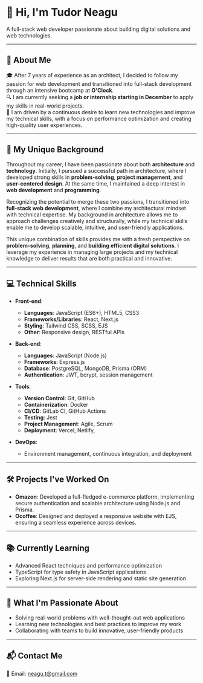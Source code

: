 # 👋 Hi, I'm **Tudor Neagu**

A full-stack web developer passionate about building digital solutions and web technologies.

---

## 🚀 **About Me**

🎓 After 7 years of experience as an architect, I decided to follow my passion for web development and transitioned into full-stack development through an intensive bootcamp at **O'Clock**.  
🔍 I am currently seeking a **job or internship starting in December** to apply my skills in real-world projects.  
🌱 I am driven by a continuous desire to learn new technologies and improve my technical skills, with a focus on performance optimization and creating high-quality user experiences.

---

## 💼 **My Unique Background**

Throughout my career, I have been passionate about both **architecture** and **technology**. Initially, I pursued a successful path in architecture, where I developed strong skills in **problem-solving**, **project management**, and **user-centered design**. At the same time, I maintained a deep interest in **web development** and **programming**.

Recognizing the potential to merge these two passions, I transitioned into **full-stack web development**, where I combine my architectural mindset with technical expertise. My background in architecture allows me to approach challenges creatively and structurally, while my technical skills enable me to develop scalable, intuitive, and user-friendly applications.

This unique combination of skills provides me with a fresh perspective on **problem-solving**, **planning**, and **building efficient digital solutions**. I leverage my experience in managing large projects and my technical knowledge to deliver results that are both practical and innovative.

---

## 💻 **Technical Skills**

- **Front-end**:  
  - **Languages**: JavaScript (ES6+), HTML5, CSS3  
  - **Frameworks/Libraries**: React, Next.js  
  - **Styling**: Tailwind CSS, SCSS, EJS  
  - **Other**: Responsive design, RESTful APIs

- **Back-end**:  
  - **Languages**: JavaScript (Node.js)  
  - **Frameworks**: Express.js  
  - **Database**: PostgreSQL, MongoDB, Prisma (ORM)  
  - **Authentication**: JWT, bcrypt, session management

- **Tools**:  
  - **Version Control**: Git, GitHub  
  - **Containerization**: Docker  
  - **CI/CD**: GitLab CI, GitHub Actions  
  - **Testing**: Jest  
  - **Project Management**: Agile, Scrum  
  - **Deployment**: Vercel, Netlify, 

- **DevOps**:  
  - Environment management, continuous integration, and deployment

---

## 🛠️ **Projects I've Worked On**

- **Omazon**: Developed a full-fledged e-commerce platform, implementing secure authentication and scalable architecture using Node.js and Prisma.
- **Ocoffee**: Designed and deployed a responsive website with EJS, ensuring a seamless experience across devices.

---

## 📚 **Currently Learning**

- Advanced React techniques and performance optimization
- TypeScript for type safety in JavaScript applications
- Exploring Next.js for server-side rendering and static site generation

---

## 🌟 **What I'm Passionate About**

- Solving real-world problems with well-thought-out web applications
- Learning new technologies and best practices to improve my work
- Collaborating with teams to build innovative, user-friendly products

---

## 📬 **Contact Me**

📧 Email: neagu.t@gmail.com

